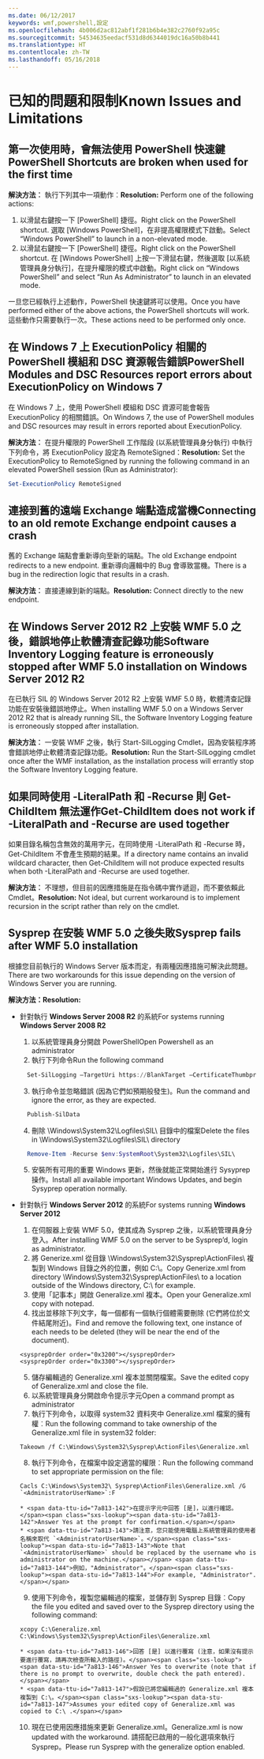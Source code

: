 ```yaml
---
ms.date: 06/12/2017
keywords: wmf,powershell,設定
ms.openlocfilehash: 4b006d2ac812abf1f281b6b4e382c2760f92a95c
ms.sourcegitcommit: 54534635eedacf531d8d6344019dc16a50b8b441
ms.translationtype: HT
ms.contentlocale: zh-TW
ms.lasthandoff: 05/16/2018
---
```

# <a name="known-issues-and-limitations"></a><span data-ttu-id="7a813-102">已知的問題和限制</span><span class="sxs-lookup"><span data-stu-id="7a813-102">Known Issues and Limitations</span></span>

<a name="powershell-shortcuts-are-broken-when-used-for-the-first-time"></a><span data-ttu-id="7a813-103">第一次使用時，會無法使用 PowerShell 快速鍵</span><span class="sxs-lookup"><span data-stu-id="7a813-103">PowerShell Shortcuts are broken when used for the first time</span></span>
------------------------------------------------------------

<span data-ttu-id="7a813-104">**解決方法︰** 執行下列其中一項動作︰</span><span class="sxs-lookup"><span data-stu-id="7a813-104">**Resolution:** Perform one of the following actions:</span></span>

1.  <span data-ttu-id="7a813-105">以滑鼠右鍵按一下 [PowerShell] 捷徑。</span><span class="sxs-lookup"><span data-stu-id="7a813-105">Right click on the PowerShell shortcut.</span></span> <span data-ttu-id="7a813-106">選取 [Windows PowerShell]，在非提高權限模式下啟動。</span><span class="sxs-lookup"><span data-stu-id="7a813-106">Select “Windows PowerShell” to launch in a non-elevated mode.</span></span>
2.  <span data-ttu-id="7a813-107">以滑鼠右鍵按一下 [PowerShell] 捷徑。</span><span class="sxs-lookup"><span data-stu-id="7a813-107">Right click on the PowerShell shortcut.</span></span> <span data-ttu-id="7a813-108">在 [Windows PowerShell] 上按一下滑鼠右鍵，然後選取 [以系統管理員身分執行]，在提升權限的模式中啟動。</span><span class="sxs-lookup"><span data-stu-id="7a813-108">Right click on “Windows PowerShell” and select “Run As Administrator” to launch in an elevated mode.</span></span>

<span data-ttu-id="7a813-109">一旦您已經執行上述動作，PowerShell 快速鍵將可以使用。</span><span class="sxs-lookup"><span data-stu-id="7a813-109">Once you have performed either of the above actions, the PowerShell shortcuts will work.</span></span> <span data-ttu-id="7a813-110">這些動作只需要執行一次。</span><span class="sxs-lookup"><span data-stu-id="7a813-110">These actions need to be performed only once.</span></span>


<a name="powershell-modules-and-dsc-resources-report-errors-about-executionpolicy-on-windows-7"></a><span data-ttu-id="7a813-111">在 Windows 7 上 ExecutionPolicy 相關的 PowerShell 模組和 DSC 資源報告錯誤</span><span class="sxs-lookup"><span data-stu-id="7a813-111">PowerShell Modules and DSC Resources report errors about ExecutionPolicy on Windows 7</span></span>
-------------------------------------------------------------------------------------
<span data-ttu-id="7a813-112">在 Windows 7 上，使用 PowerShell 模組和 DSC 資源可能會報告 ExecutionPolicy 的相關錯誤。</span><span class="sxs-lookup"><span data-stu-id="7a813-112">On Windows 7, the use of PowerShell modules and DSC resources may result in errors reported about ExecutionPolicy.</span></span>

<span data-ttu-id="7a813-113">**解決方法︰** 在提升權限的 PowerShell 工作階段 (以系統管理員身分執行) 中執行下列命令，將 ExecutionPolicy 設定為 RemoteSigned：</span><span class="sxs-lookup"><span data-stu-id="7a813-113">**Resolution:** Set the ExecutionPolicy to RemoteSigned by running the following command in an elevated PowerShell session (Run as Administrator):</span></span>

```powershell
Set-ExecutionPolicy RemoteSigned
```

<a name="connecting-to-an-old-remote-exchange-endpoint-causes-a-crash"></a><span data-ttu-id="7a813-114">連接到舊的遠端 Exchange 端點造成當機</span><span class="sxs-lookup"><span data-stu-id="7a813-114">Connecting to an old remote Exchange endpoint causes a crash</span></span>
------------------------------------------------------------

<span data-ttu-id="7a813-115">舊的 Exchange 端點會重新導向至新的端點。</span><span class="sxs-lookup"><span data-stu-id="7a813-115">The old Exchange endpoint redirects to a new endpoint.</span></span> <span data-ttu-id="7a813-116">重新導向邏輯中的 Bug 會導致當機。</span><span class="sxs-lookup"><span data-stu-id="7a813-116">There is a bug in the redirection logic that results in a crash.</span></span>

<span data-ttu-id="7a813-117">**解決方法︰** 直接連線到新的端點。</span><span class="sxs-lookup"><span data-stu-id="7a813-117">**Resolution:** Connect directly to the new endpoint.</span></span>


<a name="software-inventory-logging-feature-is-erroneously-stopped-after-wmf-50-installation-on-windows-server-2012-r2"></a><span data-ttu-id="7a813-118">在 Windows Server 2012 R2 上安裝 WMF 5.0 之後，錯誤地停止軟體清查記錄功能</span><span class="sxs-lookup"><span data-stu-id="7a813-118">Software Inventory Logging feature is erroneously stopped after WMF 5.0 installation on Windows Server 2012 R2</span></span>
-------------------------------------------------------------------------------------------------------------

<span data-ttu-id="7a813-119">在已執行 SIL 的 Windows Server 2012 R2 上安裝 WMF 5.0 時，軟體清查記錄功能在安裝後錯誤地停止。</span><span class="sxs-lookup"><span data-stu-id="7a813-119">When installing WMF 5.0 on a Windows Server 2012 R2 that is already running SIL, the Software Inventory Logging feature is erroneously stopped after installation.</span></span>

<span data-ttu-id="7a813-120">**解決方法︰** 一安裝 WMF 之後，執行 Start-SilLogging Cmdlet，因為安裝程序將會錯誤地停止軟體清查記錄功能。</span><span class="sxs-lookup"><span data-stu-id="7a813-120">**Resolution:** Run the Start-SilLogging cmdlet once after the WMF installation, as the installation process will errantly stop the Software Inventory Logging feature.</span></span>

<a name="get-childitem-does-not-work-if--literalpath-and--recurse-are-used-together"></a><span data-ttu-id="7a813-121">如果同時使用 -LiteralPath 和 -Recurse 則 Get-ChildItem 無法運作</span><span class="sxs-lookup"><span data-stu-id="7a813-121">Get-ChildItem does not work if -LiteralPath and -Recurse are used together</span></span>
--------------------------------------------------------------------------

<span data-ttu-id="7a813-122">如果目錄名稱包含無效的萬用字元，在同時使用 -LiteralPath 和 -Recurse 時，Get-ChildItem 不會產生預期的結果。</span><span class="sxs-lookup"><span data-stu-id="7a813-122">If a directory name contains an invalid wildcard character, then Get-ChildItem will not produce expected results when both -LiteralPath and -Recurse are used together.</span></span>

<span data-ttu-id="7a813-123">**解決方法︰** 不理想，但目前的因應措施是在指令碼中實作遞迴，而不要依賴此 Cmdlet。</span><span class="sxs-lookup"><span data-stu-id="7a813-123">**Resolution:** Not ideal, but current workaround is to implement recursion in the script rather than rely on the cmdlet.</span></span>


<a name="sysprep-fails-after-wmf-50-installation"></a><span data-ttu-id="7a813-124">Sysprep 在安裝 WMF 5.0 之後失敗</span><span class="sxs-lookup"><span data-stu-id="7a813-124">Sysprep fails after WMF 5.0 installation</span></span>
----------------------------------------

<span data-ttu-id="7a813-125">根據您目前執行的 Windows Server 版本而定，有兩種因應措施可解決此問題。</span><span class="sxs-lookup"><span data-stu-id="7a813-125">There are two workarounds for this issue depending on the version of Windows Server you are running.</span></span>

<span data-ttu-id="7a813-126">**解決方法：**</span><span class="sxs-lookup"><span data-stu-id="7a813-126">**Resolution:**</span></span>
- <span data-ttu-id="7a813-127">針對執行 **Windows Server 2008 R2** 的系統</span><span class="sxs-lookup"><span data-stu-id="7a813-127">For systems running **Windows Server 2008 R2**</span></span>
  1. <span data-ttu-id="7a813-128">以系統管理員身分開啟 PowerShell</span><span class="sxs-lookup"><span data-stu-id="7a813-128">Open Powershell as an administrator</span></span>
  2. <span data-ttu-id="7a813-129">執行下列命令</span><span class="sxs-lookup"><span data-stu-id="7a813-129">Run the following command</span></span>

  ```powershell
    Set-SilLogging –TargetUri https://BlankTarget –CertificateThumbprint 0123456789
  ```
  3. <span data-ttu-id="7a813-130">執行命令並忽略錯誤 (因為它們如預期般發生)。</span><span class="sxs-lookup"><span data-stu-id="7a813-130">Run the command and ignore the error, as they are expected.</span></span>

  ```powershell
    Publish-SilData
   ```
  4. <span data-ttu-id="7a813-131">刪除 \Windows\System32\Logfiles\SIL\ 目錄中的檔案</span><span class="sxs-lookup"><span data-stu-id="7a813-131">Delete the files in  \Windows\System32\Logfiles\SIL\ directory</span></span>

  ```powershell
    Remove-Item -Recurse $env:SystemRoot\System32\Logfiles\SIL\
  ```
  5. <span data-ttu-id="7a813-132">安裝所有可用的重要 Windows 更新，然後就能正常開始進行 Sysyprep 操作。</span><span class="sxs-lookup"><span data-stu-id="7a813-132">Install all available important Windows Updates, and begin Sysyprep operation normally.</span></span>

- <span data-ttu-id="7a813-133">針對執行 **Windows Server 2012** 的系統</span><span class="sxs-lookup"><span data-stu-id="7a813-133">For systems running **Windows Server 2012**</span></span>
  1.    <span data-ttu-id="7a813-134">在伺服器上安裝 WMF 5.0，使其成為 Sysprep 之後，以系統管理員身分登入。</span><span class="sxs-lookup"><span data-stu-id="7a813-134">After installing WMF 5.0 on the server to be Sysprep’d, login as administrator.</span></span>
  2.    <span data-ttu-id="7a813-135">將 Generize.xml 從目錄 \Windows\System32\Sysprep\ActionFiles\ 複製到 Windows 目錄之外的位置，例如 C:\。</span><span class="sxs-lookup"><span data-stu-id="7a813-135">Copy Generize.xml from directory \Windows\System32\Sysprep\ActionFiles\ to a location outside of the Windows directory, C:\ for example.</span></span>
  3.    <span data-ttu-id="7a813-136">使用「記事本」開啟 Generalize.xml 複本。</span><span class="sxs-lookup"><span data-stu-id="7a813-136">Open your Generalize.xml copy with notepad.</span></span>
  4.    <span data-ttu-id="7a813-137">找出並移除下列文字，每一個都有一個執行個體需要刪除 (它們將位於文件結尾附近)。</span><span class="sxs-lookup"><span data-stu-id="7a813-137">Find and remove the following text, one instance of each needs to be deleted (they will be near the end of the document).</span></span>

    ```
    <sysprepOrder order="0x3200"></sysprepOrder>
    <sysprepOrder order="0x3300"></sysprepOrder>
    ```

  5.    <span data-ttu-id="7a813-138">儲存編輯過的 Generalize.xml 複本並關閉檔案。</span><span class="sxs-lookup"><span data-stu-id="7a813-138">Save the edited copy of Generalize.xml and close the file.</span></span>
  6.    <span data-ttu-id="7a813-139">以系統管理員身分開啟命令提示字元</span><span class="sxs-lookup"><span data-stu-id="7a813-139">Open a command prompt as administrator</span></span>
  7.    <span data-ttu-id="7a813-140">執行下列命令，以取得 system32 資料夾中 Generalize.xml 檔案的擁有權︰</span><span class="sxs-lookup"><span data-stu-id="7a813-140">Run the following command to take ownership of the Generalize.xml file in system32 folder:</span></span>

    ```
    Takeown /f C:\Windows\System32\Sysprep\ActionFiles\Generalize.xml
    ```

  8.    <span data-ttu-id="7a813-141">執行下列命令，在檔案中設定適當的權限︰</span><span class="sxs-lookup"><span data-stu-id="7a813-141">Run the following command to set appropriate permission on the file:</span></span>

    ```
    Cacls C:\Windows\System32\ Sysprep\ActionFiles\Generalize.xml /G `<AdministratorUserName>`:F
    ```
      * <span data-ttu-id="7a813-142">在提示字元中回答 [是]，以進行確認。</span><span class="sxs-lookup"><span data-stu-id="7a813-142">Answer Yes at the prompt for confirmation.</span></span>
      * <span data-ttu-id="7a813-143">請注意，您只能使用電腦上系統管理員的使用者名稱來取代 `<AdministratorUserName>`。</span><span class="sxs-lookup"><span data-stu-id="7a813-143">Note that `<AdministratorUserName>` should be replaced by the username who is administrator on the machine.</span></span> <span data-ttu-id="7a813-144">例如，"Administrator"。</span><span class="sxs-lookup"><span data-stu-id="7a813-144">For example, "Administrator".</span></span>

  9.    <span data-ttu-id="7a813-145">使用下列命令，複製您編輯過的檔案，並儲存到 Sysprep 目錄︰</span><span class="sxs-lookup"><span data-stu-id="7a813-145">Copy the file you edited and saved over to the Sysprep directory using the following command:</span></span>

    ```
    xcopy C:\Generalize.xml C:\Windows\System32\Sysprep\ActionFiles\Generalize.xml
    ```
      * <span data-ttu-id="7a813-146">回答 [是] 以進行覆寫 (注意，如果沒有提示要進行覆寫，請再次檢查所輸入的路徑)。</span><span class="sxs-lookup"><span data-stu-id="7a813-146">Answer Yes to overwrite (note that if there is no prompt to overwrite, double check the path entered).</span></span>
      * <span data-ttu-id="7a813-147">假設已將您編輯過的 Generalize.xml 複本複製到 C:\。</span><span class="sxs-lookup"><span data-stu-id="7a813-147">Assumes your edited copy of Generalize.xml was copied to C:\ .</span></span>

  10.   <span data-ttu-id="7a813-148">現在已使用因應措施來更新 Generalize.xml。</span><span class="sxs-lookup"><span data-stu-id="7a813-148">Generalize.xml is now updated with the workaround.</span></span> <span data-ttu-id="7a813-149">請搭配已啟用的一般化選項來執行 Sysprep。</span><span class="sxs-lookup"><span data-stu-id="7a813-149">Please run Sysprep with the generalize option enabled.</span></span>
